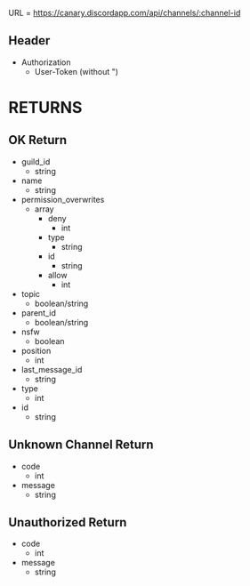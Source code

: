 URL = https://canary.discordapp.com/api/channels/:channel-id

## Header
* Authorization
    * User-Token (without ")
# RETURNS

## OK Return
* guild_id
    * string
* name
    * string
* permission_overwrites
    * array
        * deny
            * int
        * type
            * string
        * id
            * string
        * allow
            * int
* topic
    * boolean/string
* parent_id
    * boolean/string
* nsfw
    * boolean
* position
    * int
* last_message_id
    * string
* type
    * int
* id
    * string

## Unknown Channel Return
* code
    * int
* message
    * string

## Unauthorized Return
* code
    * int
* message
    * string